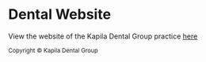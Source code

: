 # Dental Website

View the website of the Kapila Dental Group practice [here](https://kapiladental.com)

<sub>Copyright © Kapila Dental Group</sub>
